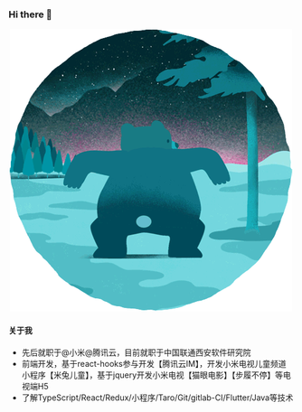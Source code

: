 ### Hi there 👋

<p align="center">
<a href="https://kalanithi.dev"><img src="https://github.com/ilvseyinfu/ilvseyinfu/blob/main/c.gif" /></a>
</p>


<!--
**ilvseyinfu/ilvseyinfu** is a ✨ _special_ ✨ repository because its `README.md` (this file) appears on your GitHub profile.

Here are some ideas to get you started:

- 🔭 I’m currently working on ...
- 🌱 I’m currently learning ...
- 👯 I’m looking to collaborate on ...
- 🤔 I’m looking for help with ...
- 💬 Ask me about ...
- 📫 How to reach me: ...
- 😄 Pronouns: ...
- ⚡ Fun fact: ...
-->


#### 关于我

* 先后就职于@小米@腾讯云，目前就职于中国联通西安软件研究院
* 前端开发，基于react-hooks参与开发【腾讯云IM】，开发小米电视儿童频道小程序【米兔儿童】，基于jquery开发小米电视【猫眼电影】【步履不停】等电视端H5
* 了解TypeScript/React/Redux/小程序/Taro/Git/gitlab-CI/Flutter/Java等技术

